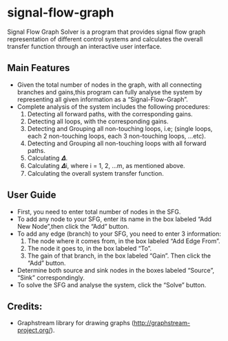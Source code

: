# signal-flow-graph
Signal Flow Graph Solver is a program that provides signal flow graph representation of different control systems and calculates the overall transfer function through an interactive user interface.
## Main Features 
- Given the total number of nodes in the graph, with all connecting branches and gains,this program can fully analyse the system by representing all given information as a “Signal-Flow-Graph”.  
- Complete analysis of the system includes the following procedures:  
  1. Detecting all forward paths, with the corresponding gains.  
  2. Detecting all loops, with the corresponding gains.  
  3. Detecting and Grouping all non-touching loops, i.e; (single loops, each 2 non-touching loops, each 3 non-touching loops, ...etc).  
  4. Detecting and Grouping all non-touching loops with all forward paths.  
  5. Calculating 𝜟.  
  6. Calculating 𝜟i, where i = 1, 2, ...m, as mentioned above.   
  7. Calculating the overall system transfer function.  

## User Guide  
- First, you need to enter total number of nodes in the SFG.  
- To add any node to your SFG, enter its name in the box labeled “Add New Node”,then click the “Add” button.  
- To add any edge (branch) to your SFG, you need to enter 3 information:  
  1. The node where it comes from, in the box labeled “Add Edge From”.  
  2. The node it goes to, in the box labeled “To”.  
  3. The gain of that branch, in the box labeled “Gain”. Then click the “Add” button.  
- Determine both source and sink nodes in the boxes labeled “Source”, “Sink” correspondingly.  
- To solve the SFG and analyse the system, click the “Solve” button.  

## Credits:
- Graphstream library for drawing graphs (http://graphstream-project.org/).
